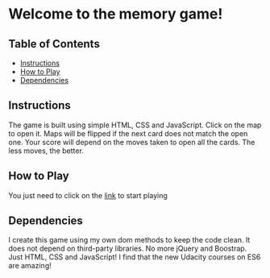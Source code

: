# Welcome to the memory game!

## Table of Contents

* [Instructions](#instructions)
* [How to Play](#how_to_play)
* [Dependencies](#dependencies)

## Instructions

The game is built using simple HTML, CSS and JavaScript. Click on the map to open it. Maps will be flipped if the next card does not match the open one. Your score will depend on the moves taken to open all the cards. The less moves, the better.

## How to Play

You just need to click on the [link](https://guschins.github.io/fend-project-memory-game/) to start playing

## Dependencies

I create this game using my own dom methods to keep the code clean. It does not depend on third-party libraries. No more jQuery and Boostrap. Just HTML, CSS and JavaScript! I find that the new Udacity courses on ES6 are amazing!
